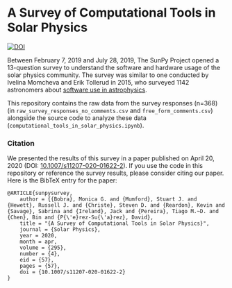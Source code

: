 # A Survey of Computational Tools in Solar Physics
[![DOI](https://zenodo.org/badge/DOI/10.5281/zenodo.3661327.svg)](https://doi.org/10.5281/zenodo.3661327)

Between February 7, 2019 and July 28, 2019, The SunPy Project opened a 13-question survey to understand the software and hardware usage of the solar physics community. The survey was similar to one conducted by Ivelina Momcheva and Erik Tollerud in 2015, who surveyed 1142 astronomers about [software use in astrophysics](https://arxiv.org/abs/1507.03989).

This repository contains the raw data from the survey responses (n=368) (in `raw_survey_responses_no_comments.csv` and `free_form_comments.csv`) alongside the source code to analyze these data (`computational_tools_in_solar_physics.ipynb`).

### Citation

We presented the results of this survey in a paper published on April 20, 2020 (DOI: [10.1007/s11207-020-01622-2](https://doi.org/10.1007/s11207-020-01622-2)). If you use the code in this repository or reference the survey results, please consider citing our paper. Here is the BibTeX entry for the paper:

```
@ARTICLE{sunpysurvey,
    author = {{Bobra}, Monica G. and {Mumford}, Stuart J. and {Hewett}, Russell J. and {Christe}, Steven D. and {Reardon}, Kevin and {Savage}, Sabrina and {Ireland}, Jack and {Pereira}, Tiago M.~D. and {Chen}, Bin and {P{\'e}rez-Su{\'a}rez}, David},
    title = "{A Survey of Computational Tools in Solar Physics}",
    journal = {Solar Physics},
    year = 2020,
    month = apr,
    volume = {295},
    number = {4},
    eid = {57},
    pages = {57},
    doi = {10.1007/s11207-020-01622-2}
}
```
